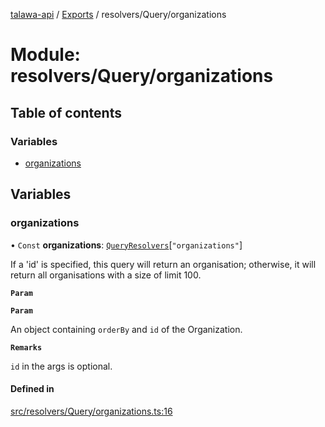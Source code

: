 [talawa-api](../README.md) / [Exports](../modules.md) / resolvers/Query/organizations

# Module: resolvers/Query/organizations

## Table of contents

### Variables

- [organizations](resolvers_Query_organizations.md#organizations)

## Variables

### organizations

• `Const` **organizations**: [`QueryResolvers`](types_generatedGraphQLTypes.md#queryresolvers)[``"organizations"``]

If a 'id' is specified, this query will return an organisation;
otherwise, it will return all organisations with a size of limit 100.

**`Param`**

**`Param`**

An object containing `orderBy` and `id` of the Organization.

**`Remarks`**

`id` in the args is optional.

#### Defined in

[src/resolvers/Query/organizations.ts:16](https://github.com/PalisadoesFoundation/talawa-api/blob/3ef6e18/src/resolvers/Query/organizations.ts#L16)
